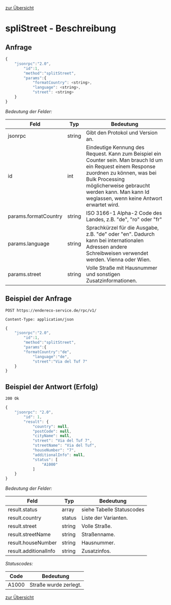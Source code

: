 [zur Übersicht](../readme.md)

# spliStreet - Beschreibung

## Anfrage

```javascript
{
    "jsonrpc":"2.0",
        "id":1,
        "method":"splitStreet",
        "params":{
            "formatCountry": <string>,
            "language": <string>,
            "street": <string>
    }
}
```

*Bedeutung der Felder:*

| Feld | Typ | Bedeutung |
| ---- | --- | --------- |
| jsonrpc | string | Gibt den Protokol und Version an. |
| id | int | Eindeutige Kennung des Request. Kann zum Beispiel ein Counter sein. Man brauch Id um ein Request einem Response zuordnen zu können, was bei Bulk Processing möglicherweise gebraucht werden kann. Man kann Id weglassen, wenn keine Antwort erwartet wird. |
| params.formatCountry | string | ISO 3166-1 Alpha-2 Code des Landes, z.B. "de", "ro" oder "fr" |
| params.language | string | Sprachkürzel für die Ausgabe, z.B. "de" oder "en". Dadurch kann bei internationalen Adressen andere Schreibweisen verwendet werden. Vienna oder Wien. |
| params.street | string | Volle Straße mit Hausnummer und sonstigen Zusatzinformationen. |

## Beispiel der Anfrage

```
POST https://endereco-service.de/rpc/v1/

Content-Type: application/json
```

```javascript
{
    "jsonrpc":"2.0",
        "id":1,
        "method":"splitStreet",
        "params":{
        "formatCountry":"de",
            "language":"de",
            "street":"Via del Tuf 7"
    }
}

```

## Beispiel der Antwort (Erfolg)

```
200 Ok
```

```javascript
{
    "jsonrpc": "2.0",
        "id": 1,
        "result": {
            "country": null,
            "postCode": null,
            "cityName": null,
            "street": "Via del Tuf 7",
            "streetName": "Via del Tuf",
            "houseNumber": "7",
            "additionalInfo": null,
            "status": [
                "A1000"
            ]
    }
}
```

*Bedeutung der Felder:*

| Feld | Typ | Bedeutung |
| ---- | --- | --------- |
| result.status | array | siehe Tabelle Statuscodes |
| result.country | status | Liste der Varianten. |
| result.street | string | Volle Straße. |
| result.streetName | string | Straßenname. |
| result.houseNumber | string | Hausnummer. |
| result.additionalInfo | string | Zusatzinfos. |

*Statuscodes:*

| Code | Bedeutung |
| ---- | --------- |
| A1000 | Straße wurde zerlegt. |

[zur Übersicht](../readme.md)
